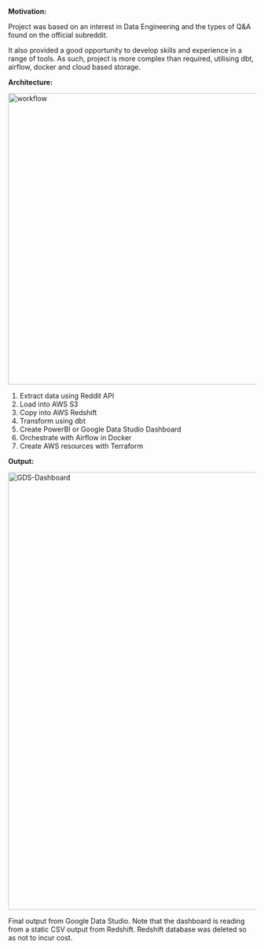 **Motivation:**

Project was based on an interest in Data Engineering and the types of Q&A found on the official subreddit.

It also provided a good opportunity to develop skills and experience in a range of tools. As such, project is more complex than required, utilising dbt, airflow, docker and cloud based storage.

**Architecture:**

<img width="592" alt="workflow" src="https://github.com/Usama8H/Reddit_Pipeline/assets/147407087/8f07bce1-513f-4cb6-a212-206e24690f6f">


1. Extract data using Reddit API
2. Load into AWS S3
3. Copy into AWS Redshift
4. Transform using dbt
5. Create PowerBI or Google Data Studio Dashboard
6. Orchestrate with Airflow in Docker
7. Create AWS resources with Terraform

**Output:**

<img width="889" alt="GDS-Dashboard" src="https://github.com/Usama8H/Reddit_Pipeline/assets/147407087/21f3b64b-327f-404c-af6b-0fe4c5df05d5">

Final output from Google Data Studio. Note that the dashboard is reading from a static CSV output from Redshift. Redshift database was deleted so as not to incur cost.
